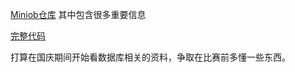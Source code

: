 [Miniob仓库](https://github.com/oceanbase/miniob)
其中包含很多重要信息

[完整代码](https://github.com/Wind-Gone/OceanBase-Contest-Miniob)

打算在国庆期间开始看数据库相关的资料，争取在比赛前多懂一些东西。


